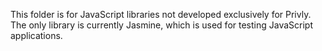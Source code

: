 This folder is for JavaScript libraries not developed exclusively for Privly. 
The only library is currently Jasmine, which is used for testing JavaScript 
applications.
